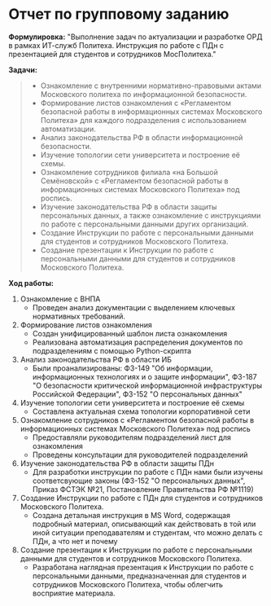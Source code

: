 # Отчет по групповому заданию
**Формулировка:** "Выполнение задач по актуализации и разработке ОРД в рамках ИТ-служб Политеха. Инструкция по работе с ПДн с презентацией для студентов и сотрудников МосПолитеха."

**Задачи:**
> - Ознакомление с внутренними нормативно-правовыми актами Московского политеха по информационной безопасности.
> - Формирование листов ознакомления с «Регламентом безопасной работы в информационных системах Московского Политеха» для каждого подразделения с использованием автоматизации.
> - Анализ законодательства РФ в области информационной безопасности.
> - Изучение топологии сети университета и построение её схемы.
> - Ознакомление сотрудников филиала «на Большой Семёновской» с «Регламентом безопасной работы в информационных системах Московского Политеха» под роспись.
> - Изучение законодательства РФ в области защиты персональных данных, а также ознакомление с инструкциями по работе с персональными данными других организаций.
> - Создание Инструкции по работе с персональными данными для студентов и сотрудников Московского Политеха.
> - Создание презентации к Инструкции по работе с персональными данными для студентов и сотрудников Московского Политеха.

**Ход работы:**
1. Ознакомление с ВНПА
   - Проведен анализ документации с выделением ключевых нормативных требований.
2. Формирование листов ознакомления
   - Создан унифицированный шаблон листа ознакомления
   - Реализована автоматизация распределения документов по подразделениям с помощью Python-скрипта
3. Анализ законодательства РФ в области ИБ
   - Были проанализированы: ФЗ-149 "Об информации, информационных технологиях и о защите информации", ФЗ-187 "О безопасности критической информационной инфраструктуры Российской Федерации", ФЗ-152 "О персональных данных"
4. Изучение топологии сети университета и построение её схемы
   - Составлена актуальная схема топологии корпоративной сети
5. Ознакомление сотрудников с «Регламентом безопасной работы в информационных системах Московского Политеха» под роспись
   - Предоставляли руководителям подразделений лист для ознакомления
   - Проведены консультации для руководителей подразделений
6. Изучение законодательства РФ в области защиты ПДн
   - Для разработки инструкции по работе с ПДн нами были изучены соответсвующие законы (ФЗ-152 "О персональных данных", Приказ ФСТЭК №21, Постановление Правительства РФ №1119)
7. Создание Инструкции по работе с ПДн для студентов и сотрудников Московского Политеха.
   - Создана детальная инструкция в MS Word, содержащая подробный материал, описывающий как действовать в той или иной ситуации преподавателям и студентам, что можно делать с ПДн, а что нет и почему
8. Создание презентации к Инструкции по работе с персональными данными для студентов и сотрудников Московского Политеха.
   - Разработана наглядная презентация к Инструкции по работе с персональными данными, предназначенная для студентов и сотрудников Московского Политеха, чтобы облегчить восприятие материала.
